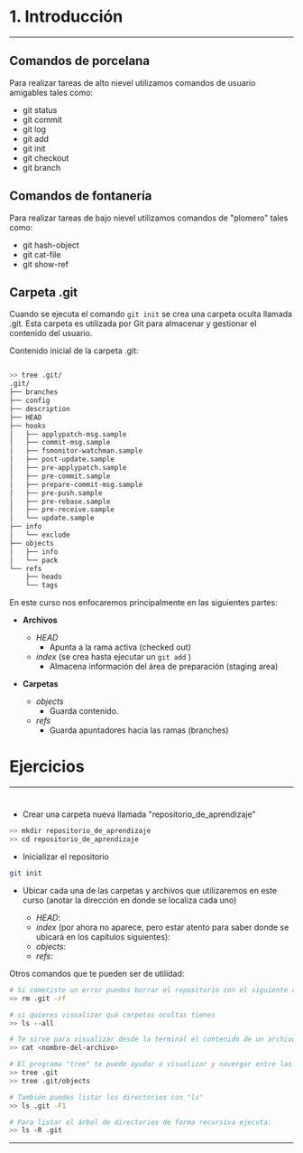 # 1. Introducción
----
## Comandos de porcelana
Para realizar tareas de alto nievel utilizamos comandos de usuario amigables tales como:

- git status
- git commit
- git log
- git add
- git init
- git checkout
- git branch

## Comandos de fontanería

Para realizar tareas de bajo nievel utilizamos comandos de "plomero" tales como:

- git hash-object
- git cat-file 
- git show-ref

## Carpeta .git 
Cuando se ejecuta el comando `git init` se crea una carpeta oculta llamada .git. Esta carpeta es utilizada por Git para almacenar y gestionar el contenido del usuario.

Contenido inicial de la carpeta .git:

```bash

>> tree .git/
.git/
├── branches
├── config
├── description
├── HEAD
├── hooks
│   ├── applypatch-msg.sample
│   ├── commit-msg.sample
│   ├── fsmonitor-watchman.sample
│   ├── post-update.sample
│   ├── pre-applypatch.sample
│   ├── pre-commit.sample
│   ├── prepare-commit-msg.sample
│   ├── pre-push.sample
│   ├── pre-rebase.sample
│   ├── pre-receive.sample
│   └── update.sample
├── info
│   └── exclude
├── objects
│   ├── info
│   └── pack
└── refs
    ├── heads
    └── tags


```

En este curso nos enfocaremos  principalmente en las siguientes partes:

- **Archivos**
	- _HEAD_
		- Apunta a la rama activa (checked out)
	- _index_ (se crea hasta ejecutar un `git add` )
		- Almacena información del área de preparación (staging area)

- **Carpetas**
	- _objects_
		- Guarda contenido.
	- _refs_
		- Guarda apuntadores hacia las ramas (branches)
		
		
# Ejercicios
---
#

- Crear una carpeta nueva llamada "repositorio_de_aprendizaje"

```bash
>> mkdir repositorio_de_aprendizaje
>> cd repositorio_de_aprendizaje
```
- Inicializar el repositorio

```bash
git init
```
- Ubicar cada una de las carpetas y archivos que utilizaremos en este curso (anotar la dirección en donde se localiza cada uno)

	- _HEAD_:
	- _index_ (por ahora no aparece, pero estar atento para saber donde se ubicará en los capítulos siguientes):
	- _objects_:
	- _refs_: 

Otros comandos que te pueden ser de utilidad:

```bash
# Si cometiste un error puedes borrar el repositorio con el siguiente comando y volver a comenzar
>> rm .git -rf

# si quieres visualizar qué carpetas ocultas tienes 
>> ls --all

# Te sirve para visualizar desde la terminal el contenido de un archivo
>> cat <nombre-del-archivo>

# El programa "tree" te puede ayudar a visualizar y navergar entre las carpetas; prueba con estos:
>> tree .git
>> tree .git/objects

# También puedes listar los directorios con "ls"
>> ls .git -F1

# Para listar el árbol de directorios de forma recursiva ejecuta:
>> ls -R .git
```

------
